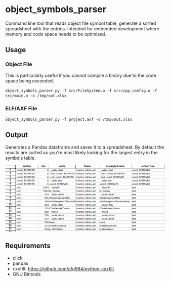 # object_symbols_parser
Command line tool that reads object file symbol table, generate a sorted spreadsheet with the entries. Intended for embedded development where memory and code space needs to be optimized.

## Usage
### Object File
This is particularly useful if you cannot compile a binary due to the code space being exceeded.
```{bash}
object_symbols_parser.py -f src/FileSystem.o -f src/cpp_config.o -f src/main.o -o /tmp/out.xlsx
```

### ELF/AXF File
```{bash}
object_symbols_parser.py -f project.axf -o /tmp/out.xlsx
```

## Output
Generates a Pandas dataframe and saves it to a spreadsheet. By default the results are sorted as you're most likely looking for the largest entry in the symbols table.

![image](blinky_objects.png)

## Requirements
+ click
+ pandas
+ cxxfilt: https://github.com/afq984/python-cxxfilt
+ GNU Bintools
